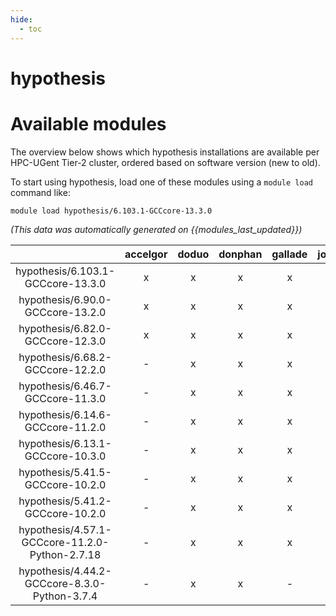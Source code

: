 ```yaml
---
hide:
  - toc
---
```


hypothesis
==========

# Available modules


The overview below shows which hypothesis installations are available per HPC-UGent Tier-2 cluster, ordered based on software version (new to old).

To start using hypothesis, load one of these modules using a `module load` command like:

```shell
module load hypothesis/6.103.1-GCCcore-13.3.0
```

*(This data was automatically generated on {{modules_last_updated}})*  

| |accelgor|doduo|donphan|gallade|joltik|shinx|
| :---: | :---: | :---: | :---: | :---: | :---: | :---: |
|hypothesis/6.103.1-GCCcore-13.3.0|x|x|x|x|x|x|
|hypothesis/6.90.0-GCCcore-13.2.0|x|x|x|x|x|x|
|hypothesis/6.82.0-GCCcore-12.3.0|x|x|x|x|x|x|
|hypothesis/6.68.2-GCCcore-12.2.0|-|x|x|x|-|x|
|hypothesis/6.46.7-GCCcore-11.3.0|-|x|x|x|-|x|
|hypothesis/6.14.6-GCCcore-11.2.0|-|x|x|x|-|-|
|hypothesis/6.13.1-GCCcore-10.3.0|-|x|x|x|-|-|
|hypothesis/5.41.5-GCCcore-10.2.0|-|x|x|x|-|-|
|hypothesis/5.41.2-GCCcore-10.2.0|-|x|x|x|-|-|
|hypothesis/4.57.1-GCCcore-11.2.0-Python-2.7.18|-|x|x|x|-|-|
|hypothesis/4.44.2-GCCcore-8.3.0-Python-3.7.4|-|x|x|-|-|-|
